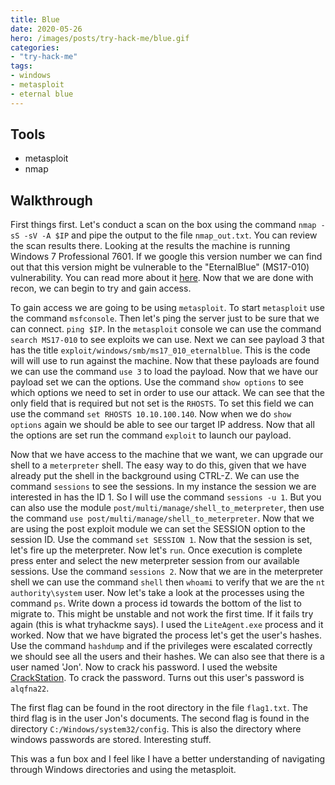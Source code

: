 ```yaml
---
title: Blue
date: 2020-05-26
hero: /images/posts/try-hack-me/blue.gif
categories:
- "try-hack-me"
tags:
- windows
- metasploit
- eternal blue
---
```


## Tools

* metasploit
* nmap

## Walkthrough

First things first. Let's conduct a scan on the box using the command `nmap -sS -sV -A $IP` and pipe the output to the file `nmap_out.txt`. You can review the scan results there. Looking at the results the machine is running Windows 7 Professional 7601. If we google this version number we can find out that this version might be vulnerable to the "EternalBlue" (MS17-010) vulnerability. You can read more about it [here](https://www.exploit-db.com/exploits/42315). Now that we are done with recon, we can begin to try and gain access.

To gain access we are going to be using `metasploit`. To start `metasploit` use the command `msfconsole`. Then let's ping the server just to be sure that we can connect. `ping $IP`. In the `metasploit` console we can use the command `search MS17-010` to see exploits we can use. Next we can see payload 3 that has the title `exploit/windows/smb/ms17_010_eternalblue`. This is the code will will use to run against the machine. Now that these payloads are found we can use the command `use 3` to load the payload. Now that we have our payload set we can the options. Use the command `show options` to see which options we need to set in order to use our attack. We can see that the only field that is required but not set is the `RHOSTS`. To set this field we can use the command `set RHOSTS 10.10.100.140`. Now when we do `show options` again we should be able to see our target IP address. Now that all the options are set run the command `exploit` to launch our payload.

Now that we have access to the machine that we want, we can upgrade our shell to a `meterpreter` shell. The easy way to do this, given that we have already put the shell in the background using CTRL-Z. We can use the command `sessions` to see the sessions. In my instance the session we are interested in has the ID 1. So I will use the command `sessions -u 1`. But you can also use the module `post/multi/manage/shell_to_meterpreter`, then use the command `use post/multi/manage/shell_to_meterpreter`. Now that we are using the post exploit module we can set the SESSION option to the session ID. Use the command `set SESSION 1`. Now that the session is set, let's fire up the meterpreter. Now let's `run`. Once execution is complete press enter and select the new meterpreter session from our available sessions. Use the command `sessions 2`. Now that we are in the meterpreter shell we can use the command `shell` then `whoami` to verify that we are the `nt authority\system` user. Now let's take a look at the processes using the command `ps`. Write down a process id towards the bottom of the list to migrate to. This might be unstable and not work the first time. If it fails try again (this is what tryhackme says). I used the `LiteAgent.exe` process and it worked. Now that we have bigrated the process let's get the user's hashes. Use the command `hashdump` and if the privileges were escalated correctly we should see all the users and their hashes. We can also see that there is a user named 'Jon'. Now to crack his password. I used the website [CrackStation](https://crackstation.net/). To crack the password. Turns out this user's password is `alqfna22`.

The first flag can be found in the root directory in the file `flag1.txt`. The third flag is in the user Jon's documents. The second flag is found in the directory `C:/Windows/system32/config`. This is also the directory where windows passwords are stored. Interesting stuff.

This was a fun box and I feel like I have a better understanding of navigating through Windows directories and using the metasploit.
